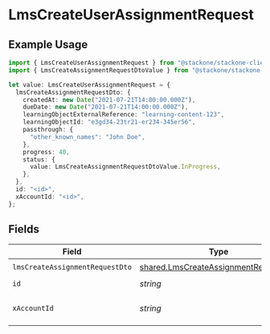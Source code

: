 # LmsCreateUserAssignmentRequest

## Example Usage

```typescript
import { LmsCreateUserAssignmentRequest } from "@stackone/stackone-client-ts/sdk/models/operations";
import { LmsCreateAssignmentRequestDtoValue } from "@stackone/stackone-client-ts/sdk/models/shared";

let value: LmsCreateUserAssignmentRequest = {
  lmsCreateAssignmentRequestDto: {
    createdAt: new Date("2021-07-21T14:00:00.000Z"),
    dueDate: new Date("2021-07-21T14:00:00.000Z"),
    learningObjectExternalReference: "learning-content-123",
    learningObjectId: "e3gd34-23tr21-er234-345er56",
    passthrough: {
      "other_known_names": "John Doe",
    },
    progress: 40,
    status: {
      value: LmsCreateAssignmentRequestDtoValue.InProgress,
    },
  },
  id: "<id>",
  xAccountId: "<id>",
};
```

## Fields

| Field                                                                                               | Type                                                                                                | Required                                                                                            | Description                                                                                         |
| --------------------------------------------------------------------------------------------------- | --------------------------------------------------------------------------------------------------- | --------------------------------------------------------------------------------------------------- | --------------------------------------------------------------------------------------------------- |
| `lmsCreateAssignmentRequestDto`                                                                     | [shared.LmsCreateAssignmentRequestDto](../../../sdk/models/shared/lmscreateassignmentrequestdto.md) | :heavy_check_mark:                                                                                  | N/A                                                                                                 |
| `id`                                                                                                | *string*                                                                                            | :heavy_check_mark:                                                                                  | N/A                                                                                                 |
| `xAccountId`                                                                                        | *string*                                                                                            | :heavy_check_mark:                                                                                  | The account identifier                                                                              |